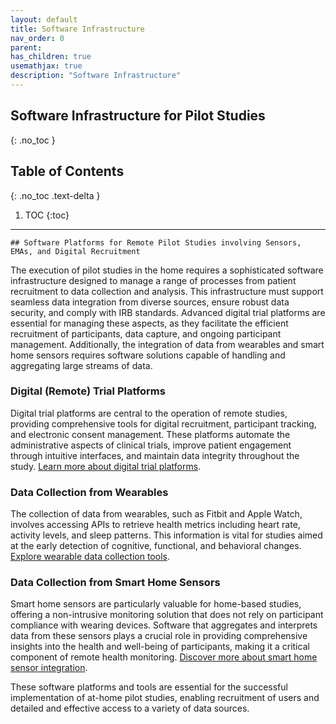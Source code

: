 ```yaml
---
layout: default
title: Software Infrastructure
nav_order: 0
parent: 
has_children: true
usemathjax: true
description: "Software Infrastructure"
---
```

## Software Infrastructure for Pilot Studies
{: .no_toc }

## Table of Contents
{: .no_toc .text-delta }

1. TOC
{:toc}
---
	## Software Platforms for Remote Pilot Studies involving Sensors, EMAs, and Digital Recruitment

The execution of pilot studies in the home requires a sophisticated software infrastructure designed to manage a range of processes from patient recruitment to data collection and analysis. This infrastructure must support seamless data integration from diverse sources, ensure robust data security, and comply with IRB standards. Advanced digital trial platforms are essential for managing these aspects, as they facilitate the efficient recruitment of participants, data capture, and ongoing participant management. Additionally, the integration of data from wearables and smart home sensors requires software solutions capable of handling and aggregating large streams of data.

### Digital (Remote) Trial Platforms
Digital trial platforms are central to the operation of remote studies, providing comprehensive tools for digital recruitment, participant tracking, and electronic consent management. These platforms automate the administrative aspects of clinical trials, improve patient engagement through intuitive interfaces, and maintain data integrity throughout the study. [Learn more about digital trial platforms](digital-trials.html).

### Data Collection from Wearables
The collection of data from wearables, such as Fitbit and Apple Watch, involves accessing APIs to retrieve health metrics including heart rate, activity levels, and sleep patterns. This information is vital for studies aimed at the early detection of cognitive, functional, and behavioral changes. [Explore wearable data collection tools](wearables.html).

### Data Collection from Smart Home Sensors
Smart home sensors are particularly valuable for home-based studies, offering a non-intrusive monitoring solution that does not rely on participant compliance with wearing devices. Software that aggregates and interprets data from these sensors plays a crucial role in providing comprehensive insights into the health and well-being of participants, making it a critical component of remote health monitoring. [Discover more about smart home sensor integration](smart-home.html).

These software platforms and tools are essential for the successful implementation of at-home pilot studies, enabling recruitment of users and detailed and effective access to a variety of data sources. 
